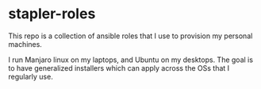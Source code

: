 # stapler-roles

This repo is a collection of ansible roles that I use to provision my personal machines.

I run Manjaro linux on my laptops, and Ubuntu on my desktops. The goal is to have generalized installers which can apply
across the OSs that I regularly use.